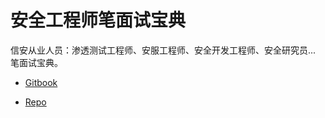 # 安全工程师笔面试宝典

信安从业人员：渗透测试工程师、安服工程师、安全开发工程师、安全研究员... 笔面试宝典。

+ [Gitbook](https://www.gitbook.com/read/book/chrislinn/sec-guy-cheat)

+ [Repo](https://github.com/ChrisLinn/sec-guy-cheat)